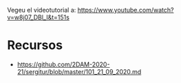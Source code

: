 Vegeu el videotutorial a: https://www.youtube.com/watch?v=w8j07_DBl_I&t=151s

# Recursos
- https://github.com/2DAM-2020-21/sergitur/blob/master/101_21_09_2020.md
